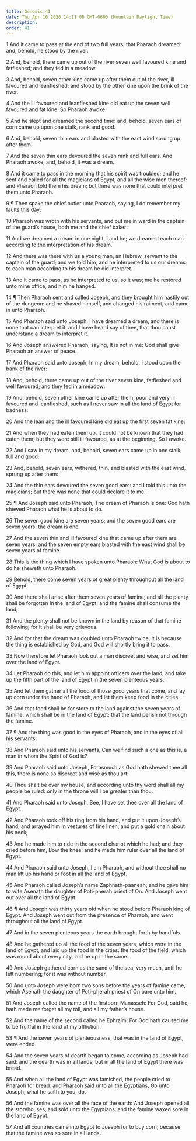 ```yaml
---
title: Genesis 41
date: Thu Apr 16 2020 14:11:00 GMT-0600 (Mountain Daylight Time)
description: 
order: 41
---
```


<p>
  1 And it came to pass at the end of two full years, that Pharaoh dreamed: and,
  behold, he stood by the river.
</p>
<p>
  2 And, behold, there came up out of the river seven well favoured kine and
  fatfleshed; and they fed in a meadow.
</p>
<p>
  3 And, behold, seven other kine came up after them out of the river, ill
  favoured and leanfleshed; and stood by the other kine upon the brink of the
  river.
</p>
<p>
  4 And the ill favoured and leanfleshed kine did eat up the seven well favoured
  and fat kine. So Pharaoh awoke.
</p>
<p>
  5 And he slept and dreamed the second time: and, behold, seven ears of corn
  came up upon one stalk, rank and good.
</p>
<p>
  6 And, behold, seven thin ears and blasted with the east wind sprung up after
  them.
</p>
<p>
  7 And the seven thin ears devoured the seven rank and full ears. And Pharaoh
  awoke, and, behold, it was a dream.
</p>
<p>
  8 And it came to pass in the morning that his spirit was troubled; and he sent
  and called for all the magicians of Egypt, and all the wise men thereof: and
  Pharaoh told them his dream; but there was none that could interpret them unto
  Pharaoh.
</p>
<p>
  9 &#xB6; Then spake the chief butler unto Pharaoh, saying, I do remember my
  faults this day:
</p>
<p>
  10 Pharaoh was wroth with his servants, and put me in ward in the captain of
  the guard&#x2019;s house, both me and the chief baker:
</p>
<p>
  11 And we dreamed a dream in one night, I and he; we dreamed each man
  according to the interpretation of his dream.
</p>
<p>
  12 And there was there with us a young man, an Hebrew, servant to the captain
  of the guard; and we told him, and he interpreted to us our dreams; to each
  man according to his dream he did interpret.
</p>
<p>
  13 And it came to pass, as he interpreted to us, so it was; me he restored
  unto mine office, and him he hanged.
</p>
<p>
  14 &#xB6; Then Pharaoh sent and called Joseph, and they brought him hastily
  out of the dungeon: and he shaved himself, and changed his raiment, and came
  in unto Pharaoh.
</p>
<p>
  15 And Pharaoh said unto Joseph, I have dreamed a dream, and there is none
  that can interpret it: and I have heard say of thee, that thou canst
  understand a dream to interpret it.
</p>
<p>
  16 And Joseph answered Pharaoh, saying, It is not in me: God shall give
  Pharaoh an answer of peace.
</p>
<p>
  17 And Pharaoh said unto Joseph, In my dream, behold, I stood upon the bank of
  the river:
</p>
<p>
  18 And, behold, there came up out of the river seven kine, fatfleshed and well
  favoured; and they fed in a meadow:
</p>
<p>
  19 And, behold, seven other kine came up after them, poor and very ill
  favoured and leanfleshed, such as I never saw in all the land of Egypt for
  badness:
</p>
<p>
  20 And the lean and the ill favoured kine did eat up the first seven fat kine:
</p>
<p>
  21 And when they had eaten them up, it could not be known that they had eaten
  them; but they were still ill favoured, as at the beginning. So I awoke.
</p>
<p>
  22 And I saw in my dream, and, behold, seven ears came up in one stalk, full
  and good:
</p>
<p>
  23 And, behold, seven ears, withered, thin, and blasted with the east wind,
  sprung up after them:
</p>
<p>
  24 And the thin ears devoured the seven good ears: and I told this unto the
  magicians; but there was none that could declare it to me.
</p>
<p>
  25 &#xB6; And Joseph said unto Pharaoh, The dream of Pharaoh is one: God hath
  shewed Pharaoh what he is about to do.
</p>
<p>
  26 The seven good kine are seven years; and the seven good ears are seven
  years: the dream is one.
</p>
<p>
  27 And the seven thin and ill favoured kine that came up after them are seven
  years; and the seven empty ears blasted with the east wind shall be seven
  years of famine.
</p>
<p>
  28 This is the thing which I have spoken unto Pharaoh: What God is about to do
  he sheweth unto Pharaoh.
</p>
<p>
  29 Behold, there come seven years of great plenty throughout all the land of
  Egypt:
</p>
<p>
  30 And there shall arise after them seven years of famine; and all the plenty
  shall be forgotten in the land of Egypt; and the famine shall consume the
  land;
</p>
<p>
  31 And the plenty shall not be known in the land by reason of that famine
  following; for it shall be very grievous.
</p>
<p>
  32 And for that the dream was doubled unto Pharaoh twice; it is because the
  thing is established by God, and God will shortly bring it to pass.
</p>
<p>
  33 Now therefore let Pharaoh look out a man discreet and wise, and set him
  over the land of Egypt.
</p>
<p>
  34 Let Pharaoh do this, and let him appoint officers over the land, and take
  up the fifth part of the land of Egypt in the seven plenteous years.
</p>
<p>
  35 And let them gather all the food of those good years that come, and lay up
  corn under the hand of Pharaoh, and let them keep food in the cities.
</p>
<p>
  36 And that food shall be for store to the land against the seven years of
  famine, which shall be in the land of Egypt; that the land perish not through
  the famine.
</p>
<p>
  37 &#xB6; And the thing was good in the eyes of Pharaoh, and in the eyes of
  all his servants.
</p>
<p>
  38 And Pharaoh said unto his servants, Can we find such a one as this is, a
  man in whom the Spirit of God is?
</p>
<p>
  39 And Pharaoh said unto Joseph, Forasmuch as God hath shewed thee all this,
  there is none so discreet and wise as thou art:
</p>
<p>
  40 Thou shalt be over my house, and according unto thy word shall all my
  people be ruled: only in the throne will I be greater than thou.
</p>
<p>
  41 And Pharaoh said unto Joseph, See, I have set thee over all the land of
  Egypt.
</p>
<p>
  42 And Pharaoh took off his ring from his hand, and put it upon
  Joseph&#x2019;s hand, and arrayed him in vestures of fine linen, and put a
  gold chain about his neck;
</p>
<span></span>
<p>
  43 And he made him to ride in the second chariot which he had; and they cried
  before him, Bow the knee: and he made him ruler over all the land of Egypt.
</p>
<p>
  44 And Pharaoh said unto Joseph, I am Pharaoh, and without thee shall no man
  lift up his hand or foot in all the land of Egypt.
</p>
<p>
  45 And Pharaoh called Joseph&#x2019;s name Zaphnath-paaneah; and he gave him
  to wife Asenath the daughter of Poti-pherah priest of On. And Joseph went out
  over all the land of Egypt.
</p>
<p>
  46 &#xB6; And Joseph was thirty years old when he stood before Pharaoh king of
  Egypt. And Joseph went out from the presence of Pharaoh, and went throughout
  all the land of Egypt.
</p>
<p>47 And in the seven plenteous years the earth brought forth by handfuls.</p>
<p>
  48 And he gathered up all the food of the seven years, which were in the land
  of Egypt, and laid up the food in the cities: the food of the field, which was
  round about every city, laid he up in the same.
</p>
<p>
  49 And Joseph gathered corn as the sand of the sea, very much, until he left
  numbering; for it was without number.
</p>
<p>
  50 And unto Joseph were born two sons before the years of famine came, which
  Asenath the daughter of Poti-pherah priest of On bare unto him.
</p>
<p>
  51 And Joseph called the name of the firstborn Manasseh: For God, said he,
  hath made me forget all my toil, and all my father&#x2019;s house.
</p>
<p>
  52 And the name of the second called he Ephraim: For God hath caused me to be
  fruitful in the land of my affliction.
</p>
<p>
  53 &#xB6; And the seven years of plenteousness, that was in the land of Egypt,
  were ended.
</p>
<p>
  54 And the seven years of dearth began to come, according as Joseph had said:
  and the dearth was in all lands; but in all the land of Egypt there was bread.
</p>
<p>
  55 And when all the land of Egypt was famished, the people cried to Pharaoh
  for bread: and Pharaoh said unto all the Egyptians, Go unto Joseph; what he
  saith to you, do.
</p>
<p>
  56 And the famine was over all the face of the earth: And Joseph opened all
  the storehouses, and sold unto the Egyptians; and the famine waxed sore in the
  land of Egypt.
</p>
<p>
  57 And all countries came into Egypt to Joseph for to buy corn; because that
  the famine was so sore in all lands.
</p>
